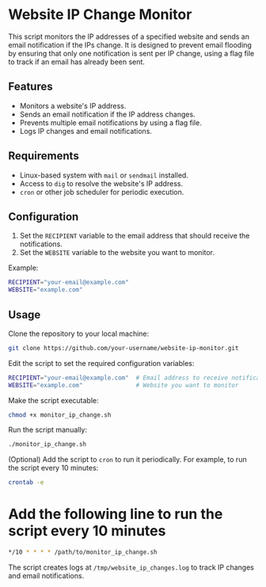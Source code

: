# Website IP Change Monitor

This script monitors the IP addresses of a specified website and sends an email notification if the IPs change. It is designed to prevent email flooding by ensuring that only one notification is sent per IP change, using a flag file to track if an email has already been sent.

## Features
- Monitors a website's IP address.
- Sends an email notification if the IP address changes.
- Prevents multiple email notifications by using a flag file.
- Logs IP changes and email notifications.

## Requirements
- Linux-based system with `mail` or `sendmail` installed.
- Access to `dig` to resolve the website's IP address.
- `cron` or other job scheduler for periodic execution.

## Configuration
1. Set the `RECIPIENT` variable to the email address that should receive the notifications.
2. Set the `WEBSITE` variable to the website you want to monitor.

Example:
```bash
RECIPIENT="your-email@example.com"
WEBSITE="example.com"
```

## Usage

Clone the repository to your local machine:
```bash
git clone https://github.com/your-username/website-ip-monitor.git
```

Edit the script to set the required configuration variables:
```bash
RECIPIENT="your-email@example.com"  # Email address to receive notifications
WEBSITE="example.com"               # Website you want to monitor
```

Make the script executable:
```bash
chmod +x monitor_ip_change.sh
```

Run the script manually:
```bash
./monitor_ip_change.sh
```
(Optional) Add the script to `cron` to run it periodically. For example, to run the script every 10 minutes:
```bash
crontab -e
```
# Add the following line to run the script every 10 minutes
```bash
*/10 * * * * /path/to/monitor_ip_change.sh
```
The script creates logs at `/tmp/website_ip_changes.log` to track IP changes and email notifications.
